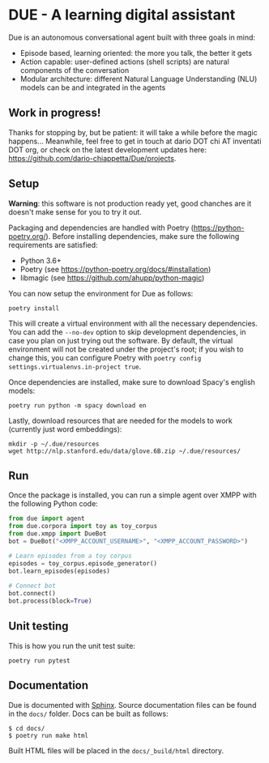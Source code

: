 # DUE - A learning digital assistant

Due is an autonomous conversational agent built with three goals in mind:

* Episode based, learning oriented: the more you talk, the better it gets
* Action capable: user-defined actions (shell scripts) are natural components of the conversation
* Modular architecture: different Natural Language Understanding (NLU) models can be and integrated in the agents

## Work in progress!
Thanks for stopping by, but be patient: it will take a while before the magic happens... Meanwhile, feel free to get in touch at dario DOT chi AT inventati DOT org, or check on the latest development updates here: https://github.com/dario-chiappetta/Due/projects.

## Setup
**Warning**: this software is not production ready yet, good chanches are it doesn't make sense for you to try it out.

Packaging and dependencies are handled with Poetry (https://python-poetry.org/). Before installing dependencies, make sure the following requirements are satisfied:

* Python 3.6+
* Poetry (see https://python-poetry.org/docs/#installation)
* libmagic (see https://github.com/ahupp/python-magic)

You can now setup the environment for Due as follows:

    poetry install

This will create a virtual environment with all the necessary dependencies. You can add the `--no-dev` option to skip development dependencies, in case you plan on just trying out the software. By default, the virtual environment will not be created under the project's root; if you wish to change this, you can configure Poetry with `poetry config settings.virtualenvs.in-project true`.

Once dependencies are installed, make sure to download Spacy's english models:

    poetry run python -m spacy download en

Lastly, download resources that are needed for the models to work (currently just word embeddings):

    mkdir -p ~/.due/resources
    wget http://nlp.stanford.edu/data/glove.6B.zip ~/.due/resources/

## Run

Once the package is installed, you can run a simple agent over XMPP with the following Python code:

```python
from due import agent
from due.corpora import toy as toy_corpus
from due.xmpp import DueBot
bot = DueBot("<XMPP_ACCOUNT_USERNAME>", "<XMPP_ACCOUNT_PASSWORD>")

# Learn episodes from a toy corpus
episodes = toy_corpus.episode_generator()
bot.learn_episodes(episodes)
    
# Connect bot
bot.connect()
bot.process(block=True)
```

## Unit testing
This is how you run the unit test suite:

    poetry run pytest

## Documentation
Due is documented with [Sphinx](http://www.sphinx-doc.org). Source documentation files can be found in the `docs/` folder. Docs can be built as follows:

    $ cd docs/
    $ poetry run make html

Built HTML files will be placed in the `docs/_build/html` directory. 
